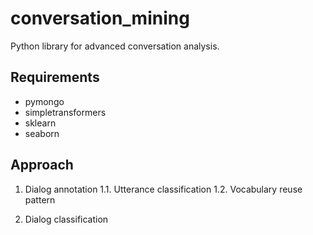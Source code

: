 # conversation_mining

Python library for advanced conversation analysis.


## Requirements

* pymongo
* simpletransformers
* sklearn
* seaborn


## Approach

1. Dialog annotation
    1.1. Utterance classification
    1.2. Vocabulary reuse pattern

2. Dialog classification
